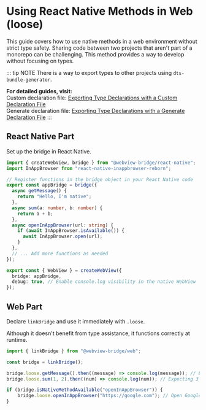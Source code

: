 # Using React Native Methods in Web (loose)

This guide covers how to use native methods in a web environment without strict type safety. Sharing code between two projects that aren't part of a monorepo can be challenging. This method provides a way to develop without focusing on types.

::: tip NOTE
There is a way to export types to other projects using `dts-bundle-generator`.

**For detailed guides, visit:**   
Custom declaration file: [Exporting Type Declarations with a Custom Declaration File](https://gronxb.github.io/webview-bridge/exporting-type-declarations/custom-declaration-file.html)  
Generate declaration file: [Exporting Type Declarations with a Generate Declaration File](https://gronxb.github.io/webview-bridge/exporting-type-declarations/generate-declaration-type.html)
:::

## React Native Part

Set up the bridge in React Native.

```ts
import { createWebView, bridge } from "@webview-bridge/react-native";
import InAppBrowser from "react-native-inappbrowser-reborn";

// Register functions in the bridge object in your React Native code
export const appBridge = bridge({
  async getMessage() {
    return "Hello, I'm native";
  },
  async sum(a: number, b: number) {
    return a + b;
  },
  async openInAppBrowser(url: string) {
    if (await InAppBrowser.isAvailable()) {
      await InAppBrowser.open(url);
    }
  },
  // ... Add more functions as needed
});

export const { WebView } = createWebView({
  bridge: appBridge,
  debug: true, // Enable console.log visibility in the native WebView
});

```
## Web Part
Declare `linkBridge` and use it immediately with `.loose`.

Although it doesn't benefit from type assistance, it functions correctly at runtime.

```ts
import { linkBridge } from "@webview-bridge/web";

const bridge = linkBridge();

bridge.loose.getMessage().then((message) => console.log(message)); // Expecting "Hello, I'm native"
bridge.loose.sum(1, 2).then((num) => console.log(num)); // Expecting 3

if (bridge.isNativeMethodAvailable("openInAppBrowser")) {
    bridge.loose.openInAppBrowser("https://google.com"); // Open Google in the native inAppBrowser
}
```